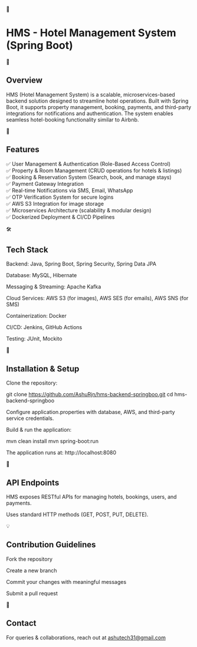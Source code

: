 🏨<h1> HMS - Hotel Management System (Spring Boot)</h1>

📌 <h2>Overview</h2>

HMS (Hotel Management System) is a scalable, microservices-based backend solution designed to streamline hotel operations. Built with Spring Boot, it supports property management, booking, payments, and third-party integrations for notifications and authentication. The system enables seamless hotel-booking functionality similar to Airbnb.

🚀 <h2>Features</h2>

✅ User Management & Authentication (Role-Based Access Control)
<br>
✅ Property & Room Management (CRUD operations for hotels & listings)
<br>
✅ Booking & Reservation System (Search, book, and manage stays)
<br>
✅ Payment Gateway Integration
<br>
✅ Real-time Notifications via SMS, Email, WhatsApp
<br>
✅ OTP Verification System for secure logins
<br>
✅ AWS S3 Integration for image storage
<br>
✅ Microservices Architecture (scalability & modular design)
<br>
✅ Dockerized Deployment & CI/CD Pipelines

🛠️<h2> Tech Stack </h2>

Backend: Java, Spring Boot, Spring Security, Spring Data JPA

Database: MySQL, Hibernate

Messaging & Streaming: Apache Kafka

Cloud Services: AWS S3 (for images), AWS SES (for emails), AWS SNS (for SMS)

Containerization: Docker

CI/CD: Jenkins, GitHub Actions

Testing: JUnit, Mockito

🔧 <h2>Installation & Setup</h2>

Clone the repository:

git clone https://github.com/AshuRjn/hms-backend-springboo.git
cd hms-backend-springboo

Configure application.properties with database, AWS, and third-party service credentials.

Build & run the application:

mvn clean install
mvn spring-boot:run

The application runs at: http://localhost:8080

💼<h2> API Endpoints </h2>

HMS exposes RESTful APIs for managing hotels, bookings, users, and payments.

Uses standard HTTP methods (GET, POST, PUT, DELETE).

💡 <h2>Contribution Guidelines</h2>

Fork the repository

Create a new branch

Commit your changes with meaningful messages

Submit a pull request

📩 <h2>Contact</h2>

For queries & collaborations, reach out at ashutech31@gmail.com
